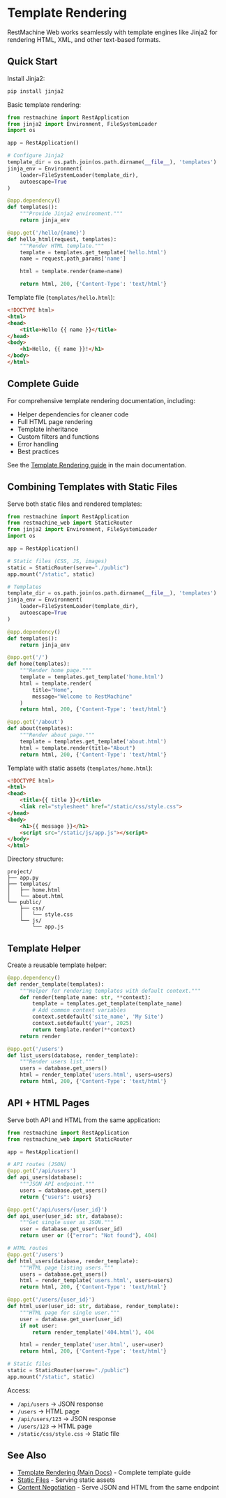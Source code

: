 # Template Rendering

RestMachine Web works seamlessly with template engines like Jinja2 for rendering HTML, XML, and other text-based formats.

## Quick Start

Install Jinja2:

```bash
pip install jinja2
```

Basic template rendering:

```python
from restmachine import RestApplication
from jinja2 import Environment, FileSystemLoader
import os

app = RestApplication()

# Configure Jinja2
template_dir = os.path.join(os.path.dirname(__file__), 'templates')
jinja_env = Environment(
    loader=FileSystemLoader(template_dir),
    autoescape=True
)

@app.dependency()
def templates():
    """Provide Jinja2 environment."""
    return jinja_env

@app.get('/hello/{name}')
def hello_html(request, templates):
    """Render HTML template."""
    template = templates.get_template('hello.html')
    name = request.path_params['name']

    html = template.render(name=name)

    return html, 200, {'Content-Type': 'text/html'}
```

Template file (`templates/hello.html`):

```html
<!DOCTYPE html>
<html>
<head>
    <title>Hello {{ name }}</title>
</head>
<body>
    <h1>Hello, {{ name }}!</h1>
</body>
</html>
```

## Complete Guide

For comprehensive template rendering documentation, including:

- Helper dependencies for cleaner code
- Full HTML page rendering
- Template inheritance
- Custom filters and functions
- Error handling
- Best practices

See the [Template Rendering guide](../../advanced/templates.md) in the main documentation.

## Combining Templates with Static Files

Serve both static files and rendered templates:

```python
from restmachine import RestApplication
from restmachine_web import StaticRouter
from jinja2 import Environment, FileSystemLoader
import os

app = RestApplication()

# Static files (CSS, JS, images)
static = StaticRouter(serve="./public")
app.mount("/static", static)

# Templates
template_dir = os.path.join(os.path.dirname(__file__), 'templates')
jinja_env = Environment(
    loader=FileSystemLoader(template_dir),
    autoescape=True
)

@app.dependency()
def templates():
    return jinja_env

@app.get('/')
def home(templates):
    """Render home page."""
    template = templates.get_template('home.html')
    html = template.render(
        title="Home",
        message="Welcome to RestMachine"
    )
    return html, 200, {'Content-Type': 'text/html'}

@app.get('/about')
def about(templates):
    """Render about page."""
    template = templates.get_template('about.html')
    html = template.render(title="About")
    return html, 200, {'Content-Type': 'text/html'}
```

Template with static assets (`templates/home.html`):

```html
<!DOCTYPE html>
<html>
<head>
    <title>{{ title }}</title>
    <link rel="stylesheet" href="/static/css/style.css">
</head>
<body>
    <h1>{{ message }}</h1>
    <script src="/static/js/app.js"></script>
</body>
</html>
```

Directory structure:

```
project/
├── app.py
├── templates/
│   ├── home.html
│   └── about.html
└── public/
    ├── css/
    │   └── style.css
    └── js/
        └── app.js
```

## Template Helper

Create a reusable template helper:

```python
@app.dependency()
def render_template(templates):
    """Helper for rendering templates with default context."""
    def render(template_name: str, **context):
        template = templates.get_template(template_name)
        # Add common context variables
        context.setdefault('site_name', 'My Site')
        context.setdefault('year', 2025)
        return template.render(**context)
    return render

@app.get('/users')
def list_users(database, render_template):
    """Render users list."""
    users = database.get_users()
    html = render_template('users.html', users=users)
    return html, 200, {'Content-Type': 'text/html'}
```

## API + HTML Pages

Serve both API and HTML from the same application:

```python
from restmachine import RestApplication
from restmachine_web import StaticRouter

app = RestApplication()

# API routes (JSON)
@app.get('/api/users')
def api_users(database):
    """JSON API endpoint."""
    users = database.get_users()
    return {"users": users}

@app.get('/api/users/{user_id}')
def api_user(user_id: str, database):
    """Get single user as JSON."""
    user = database.get_user(user_id)
    return user or ({"error": "Not found"}, 404)

# HTML routes
@app.get('/users')
def html_users(database, render_template):
    """HTML page listing users."""
    users = database.get_users()
    html = render_template('users.html', users=users)
    return html, 200, {'Content-Type': 'text/html'}

@app.get('/users/{user_id}')
def html_user(user_id: str, database, render_template):
    """HTML page for single user."""
    user = database.get_user(user_id)
    if not user:
        return render_template('404.html'), 404

    html = render_template('user.html', user=user)
    return html, 200, {'Content-Type': 'text/html'}

# Static files
static = StaticRouter(serve="./public")
app.mount("/static", static)
```

Access:

- `/api/users` → JSON response
- `/users` → HTML page
- `/api/users/123` → JSON response
- `/users/123` → HTML page
- `/static/css/style.css` → Static file

## See Also

- [Template Rendering (Main Docs)](../../advanced/templates.md) - Complete template guide
- [Static Files](static-files.md) - Serving static assets
- [Content Negotiation](../../guide/content-negotiation.md) - Serve JSON and HTML from the same endpoint
